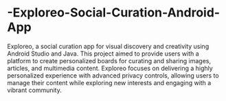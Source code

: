 # -Exploreo-Social-Curation-Android-App
 Exploreo, a social curation app for visual discovery and creativity using Android Studio and Java. This project aimed to provide users with a platform to create personalized boards for curating and sharing images, articles, and multimedia content. Exploreo focuses on delivering a highly personalized experience with advanced privacy controls, allowing users to manage their content while exploring new interests and engaging with a vibrant community.
